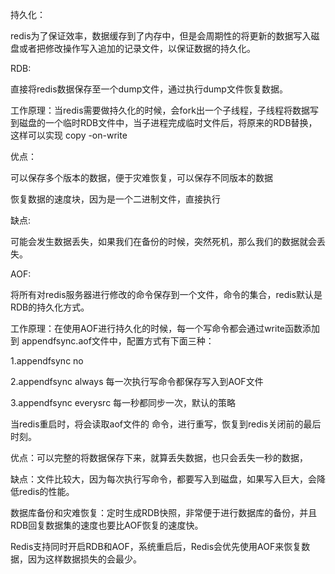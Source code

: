 持久化：

redis为了保证效率，数据缓存到了内存中，但是会周期性的将更新的数据写入磁盘或者把修改操作写入追加的记录文件，以保证数据的持久化。

RDB:

直接将redis数据保存至一个dump文件，通过执行dump文件恢复数据。

工作原理：当redis需要做持久化的时候，会fork出一个子线程，子线程将数据写到磁盘的一个临时RDB文件中，当子进程完成临时文件后，将原来的RDB替换，这样可以实现 copy -on-write



优点：

可以保存多个版本的数据，便于灾难恢复，可以保存不同版本的数据

恢复数据的速度块，因为是一个二进制文件，直接执行

缺点:

可能会发生数据丢失，如果我们在备份的时候，突然死机，那么我们的数据就会丢失。



AOF:

将所有对redis服务器进行修改的命令保存到一个文件，命令的集合，redis默认是RDB的持久化方式。



工作原理：在使用AOF进行持久化的时候，每一个写命令都会通过write函数添加到 appendfsync.aof文件中，配置方式有下面三种：

1.appendfsync no	

2.appendfsync always		每一次执行写命令都保存写入到AOF文件

3.appendfsync everysrc    每一秒都同步一次，默认的策略

当redis重启时，将会读取aof文件的 命令，进行重写，恢复到redis关闭前的最后时刻。



优点：可以完整的将数据保存下来，就算丢失数据，也只会丢失一秒的数据，

缺点：文件比较大，因为每次执行写命令，都要写入到磁盘，如果写入巨大，会降低redis的性能。





数据库备份和灾难恢复：定时生成RDB快照，非常便于进行数据库的备份，并且RDB回复数据集的速度也要比AOF恢复的速度快。



Redis支持同时开启RDB和AOF，系统重启后，Redis会优先使用AOF来恢复数据，因为这样数据损失的会最少。